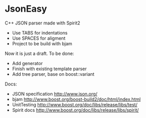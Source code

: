 JsonEasy
===========

C++ JSON parser made with Spirit2

- Use TABS for indentations
- Use SPACES for aligment
- Project to be build with bjam

Now it is just a draft.
To be done:
- Add generator
- Finish with existing template parser
- Add tree parser, base on boost::variant

Docs:
- JSON specification http://www.json.org/
- bjam http://www.boost.org/boost-build2/doc/html/index.html
- UnitTesting http://www.boost.org/doc/libs/release/libs/test/
- Spirit docs http://www.boost.org/doc/libs/release/libs/spirit/

